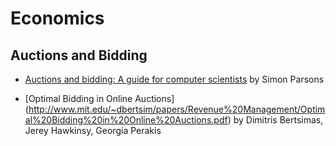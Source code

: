 # Economics 

## Auctions and Bidding

* [Auctions and bidding: A guide for computer scientists](http://www.sci.brooklyn.cuny.edu/~parsons/projects/mech-design/publications/bluffers-final.pdf) by Simon Parsons

* [Optimal Bidding in Online Auctions] (http://www.mit.edu/~dbertsim/papers/Revenue%20Management/Optimal%20Bidding%20in%20Online%20Auctions.pdf) by Dimitris Bertsimas, Jerey Hawkinsy, Georgia Perakis 
